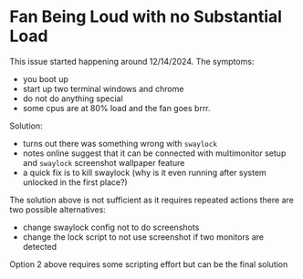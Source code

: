 # Fan Being Loud with no Substantial Load

This issue started happening around 12/14/2024. The symptoms:
- you boot up
- start up two terminal windows and chrome
- do not do anything special
- some cpus are at 80% load and the fan goes brrr.

Solution:
- turns out there was something wrong with `swaylock`
- notes online suggest that it can be connected with multimonitor setup and
  `swaylock` screenshot wallpaper feature
- a quick fix is to kill swaylock (why is it even running after system unlocked
  in the first place?)

The solution above is not sufficient as it requires repeated actions
there are two possible alternatives:
- change swaylock config not to do screenshots
- change the lock script to not use screenshot if two monitors are detected

Option 2 above requires some scripting effort but can be the final solution
